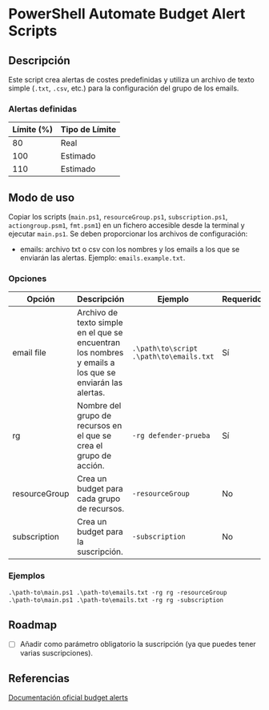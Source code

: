 # PowerShell Automate Budget Alert Scripts

## Descripción

Este script crea alertas de costes predefinidas y utiliza un archivo de texto simple (`.txt`, `.csv`, etc.) para la configuración del grupo de los emails.

### Alertas definidas

| Límite (%) | Tipo de Límite |
| ------ | ------- |
| 80 | Real |
| 100 | Estimado |
| 110 | Estimado |

## Modo de uso

Copiar los scripts (`main.ps1`, `resourceGroup.ps1`, `subscription.ps1`, `actiongroup.psm1`, `fmt.psm1`) en un fichero accesible desde la terminal y ejecutar `main.ps1`.
Se deben proporcionar los archivos de configuración:

- emails: archivo txt o csv con los nombres y los emails a los que se enviarán las alertas. Ejemplo: `emails.example.txt`.

### Opciones

| Opción | Descripción | Ejemplo | Requerido |
| ------ | ----------- | ------- | --------- |
| email file | Archivo de texto simple en el que se encuentran los nombres y emails a los que se enviarán las alertas. | `.\path\to\script .\path\to\emails.txt` | Sí |
| rg | Nombre del grupo de recursos en el que se crea el grupo de acción. | `-rg defender-prueba` | Sí |
| resourceGroup | Crea un budget para cada grupo de recursos. | `-resourceGroup` | No |  
| subscription | Crea un budget para la suscripción. |`-subscription` | No

### Ejemplos

```ps
.\path-to\main.ps1 .\path-to\emails.txt -rg rg -resourceGroup
.\path-to\main.ps1 .\path-to\emails.txt -rg rg -subscription
```
## Roadmap
- [ ] Añadir como parámetro obligatorio la suscripción (ya que puedes tener varias suscripciones).

## Referencias

[Documentación oficial budget alerts](https://learn.microsoft.com/en-us/rest/api/consumption/budgets/create-or-update?tabs=HTTP)

